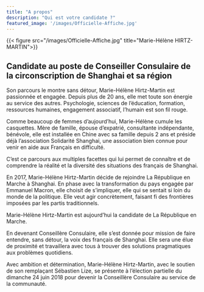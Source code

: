 ```yaml
---
title: "A propos"
description: "Qui est votre candidate ?"
featured_image: '/images/Officielle-Affiche.jpg'
---
```


{{< figure src="/images/Officielle-Affiche.jpg" title="Marie-Hélène HIRTZ-MARTIN">}}
<h2> Candidate au poste de Conseiller Consulaire de la circonscription de Shanghai et sa région </h2>

Son parcours le montre sans détour, Marie-Hélène Hirtz-Martin est passionnée et engagée. Depuis plus de 20 ans, elle met toute son énergie au service des autres. Psychologie, sciences de l’éducation, formation, ressources humaines, engagement associatif, l’humain est son fil rouge.

Comme beaucoup de femmes d’aujourd’hui, Marie-Hélène cumule les casquettes. Mère de famille, épouse d’expatrié, consultante indépendante, bénévole, elle est installée en Chine avec sa famille depuis 2 ans et préside déjà l’association Solidarité Shanghai, une association bien connue pour venir en aide aux Français en difficulté.

C’est ce parcours aux multiples facettes qui lui permet de connaître et de comprendre la réalité et la diversité des situations des français de Shanghai.

En 2017, Marie-Hélène Hirtz-Martin décide de rejoindre La République en Marche à Shanghai. En phase avec la transformation du pays engagée par Emmanuel Macron, elle choisit de s’impliquer, elle qui se sentait si loin du monde de la politique. Elle veut agir concrètement, faisant fi des frontières imposées par les partis traditionnels.

Marie-Hélène Hirtz-Martin est aujourd’hui la candidate de La République en Marche.

En devenant Conseillère Consulaire, elle s’est donnée pour mission de faire entendre, sans détour, la voix des français de Shanghai. Elle sera une élue de proximité et travaillera avec tous à trouver des solutions pragmatiques aux problèmes quotidiens.

Avec ambition et détermination, Marie-Hélène Hirtz-Martin, avec  le soutien de son remplaçant Sébastien Lize, se présente à l’élection partielle du dimanche 24 juin 2018 pour devenir la Conseillère Consulaire au service de la communauté.
